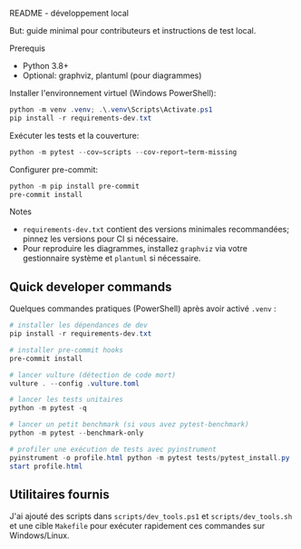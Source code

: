 README - développement local

But: guide minimal pour contributeurs et instructions de test local.

Prerequis

- Python 3.8+
- Optional: graphviz, plantuml (pour diagrammes)

Installer l'environnement virtuel (Windows PowerShell):

```powershell
python -m venv .venv; .\.venv\Scripts\Activate.ps1
pip install -r requirements-dev.txt
```

Exécuter les tests et la couverture:

```powershell
python -m pytest --cov=scripts --cov-report=term-missing
```

Configurer pre-commit:

```powershell
python -m pip install pre-commit
pre-commit install
```

Notes

- `requirements-dev.txt` contient des versions minimales recommandées; pinnez les versions pour CI si nécessaire.
- Pour reproduire les diagrammes, installez `graphviz` via votre gestionnaire système et `plantuml` si nécessaire.

## Quick developer commands

Quelques commandes pratiques (PowerShell) après avoir activé `.venv` :

```powershell
# installer les dépendances de dev
pip install -r requirements-dev.txt

# installer pre-commit hooks
pre-commit install

# lancer vulture (détection de code mort)
vulture . --config .vulture.toml

# lancer les tests unitaires
python -m pytest -q

# lancer un petit benchmark (si vous avez pytest-benchmark)
python -m pytest --benchmark-only

# profiler une exécution de tests avec pyinstrument
pyinstrument -o profile.html python -m pytest tests/pytest_install.py
start profile.html
```

## Utilitaires fournis

J'ai ajouté des scripts dans `scripts/dev_tools.ps1` et `scripts/dev_tools.sh` et une cible `Makefile` pour exécuter rapidement ces commandes sur Windows/Linux.
